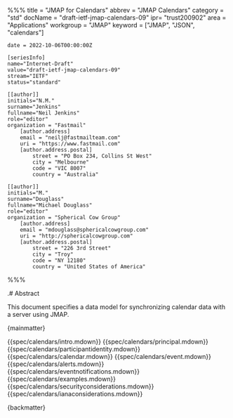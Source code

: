 %%%
    title = "JMAP for Calendars"
    abbrev = "JMAP Calendars"
    category = "std"
    docName = "draft-ietf-jmap-calendars-09"
    ipr= "trust200902"
    area = "Applications"
    workgroup = "JMAP"
    keyword = ["JMAP", "JSON", "calendars"]

    date = 2022-10-06T00:00:00Z

    [seriesInfo]
    name="Internet-Draft"
    value="draft-ietf-jmap-calendars-09"
    stream="IETF"
    status="standard"

    [[author]]
    initials="N.M."
    surname="Jenkins"
    fullname="Neil Jenkins"
    role="editor"
    organization = "Fastmail"
        [author.address]
        email = "neilj@fastmailteam.com"
        uri = "https://www.fastmail.com"
        [author.address.postal]
            street = "PO Box 234, Collins St West"
            city = "Melbourne"
            code = "VIC 8007"
            country = "Australia"

    [[author]]
    initials="M."
    surname="Douglass"
    fullname="Michael Douglass"
    role="editor"
    organization = "Spherical Cow Group"
        [author.address]
        email = "mdouglass@sphericalcowgroup.com"
        uri = "http://sphericalcowgroup.com"
        [author.address.postal]
            street = "226 3rd Street"
            city = "Troy"
            code = "NY 12180"
            country = "United States of America"
%%%

.# Abstract

This document specifies a data model for synchronizing calendar data with a server using JMAP.

{mainmatter}

{{spec/calendars/intro.mdown}}
{{spec/calendars/principal.mdown}}
{{spec/calendars/participantidentity.mdown}}
{{spec/calendars/calendar.mdown}}
{{spec/calendars/event.mdown}}
{{spec/calendars/alerts.mdown}}
{{spec/calendars/eventnotifications.mdown}}
{{spec/calendars/examples.mdown}}
{{spec/calendars/securityconsiderations.mdown}}
{{spec/calendars/ianaconsiderations.mdown}}

{backmatter}
